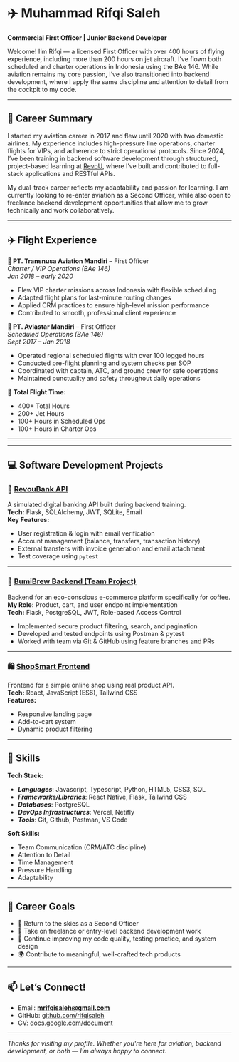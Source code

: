 # ✈️ Muhammad Rifqi Saleh

**Commercial First Officer | Junior Backend Developer**

Welcome! I’m Rifqi — a licensed First Officer with over 400 hours of flying experience, including more than 200 hours on jet aircraft. I’ve flown both scheduled and charter operations in Indonesia using the BAe 146. While aviation remains my core passion, I’ve also transitioned into backend development, where I apply the same discipline and attention to detail from the cockpit to my code.

---

## 🧭 Career Summary

I started my aviation career in 2017 and flew until 2020 with two domestic airlines. My experience includes high-pressure line operations, charter flights for VIPs, and adherence to strict operational protocols. Since 2024, I’ve been training in backend software development through structured, project-based learning at [RevoU](https://revou.co/), where I’ve built and contributed to full-stack applications and RESTful APIs.

My dual-track career reflects my adaptability and passion for learning. I am currently looking to re-enter aviation as a Second Officer, while also open to freelance backend development opportunities that allow me to grow technically and work collaboratively.

---

## ✈️ Flight Experience

**🛬 PT. Transnusa Aviation Mandiri** – First Officer  
*Charter / VIP Operations (BAe 146)*  
*Jan 2018 – early 2020*  
- Flew VIP charter missions across Indonesia with flexible scheduling  
- Adapted flight plans for last-minute routing changes  
- Applied CRM practices to ensure high-level mission performance  
- Contributed to smooth, professional client experience  

**🛫 PT. Aviastar Mandiri** – First Officer  
*Scheduled Operations (BAe 146)*  
*Sept 2017 – Jan 2018*  
- Operated regional scheduled flights with over 100 logged hours  
- Conducted pre-flight planning and system checks per SOP  
- Coordinated with captain, ATC, and ground crew for safe operations  
- Maintained punctuality and safety throughout daily operations  

🧮 **Total Flight Time:**  
- 400+ Total Hours  
- 200+ Jet Hours  
- 100+ Hours in Scheduled Ops  
- 100+ Hours in Charter Ops

---
---
## 💻 Software Development Projects

### 🏦 [RevouBank API](https://github.com/rifqisaleh/revoubank_deploy-mrs-)
A simulated digital banking API built during backend training.  
**Tech:** Flask, SQLAlchemy, JWT, SQLite, Email  
**Key Features:**
- User registration & login with email verification
- Account management (balance, transfers, transaction history)
- External transfers with invoice generation and email attachment
- Test coverage using `pytest`

---

### 🌱 [BumiBrew Backend (Team Project)](https://github.com/atfdeenk/FSSE_Oct24_GroupC_GFP_Backend)
Backend for an eco-conscious e-commerce platform specifically for coffee.  
**My Role:** Product, cart, and user endpoint implementation  
**Tech:** Flask, PostgreSQL, JWT, Role-based Access Control  
- Implemented secure product filtering, search, and pagination  
- Developed and tested endpoints using Postman & pytest  
- Worked with team via Git & GitHub using feature branches and PRs

---

### 🛍️ [ShopSmart Frontend](https://github.com/rifqisaleh/shopsmart-rifqi)
Frontend for a simple online shop using real product API.  
**Tech:** React, JavaScript (ES6), Tailwind CSS  
**Features:**  
- Responsive landing page  
- Add-to-cart system  
- Dynamic product filtering

---

## 🔧 Skills

**Tech Stack:**  
- ***Languages***: Javascript, Typescript, Python, HTML5, CSS3, SQL
- ***Frameworks/Libraries***: React Native, Flask, Tailwind CSS
- ***Databases***: PostgreSQL
- ***DevOps Infrastructures***: Vercel, Netifly
- ***Tools***: Git, Github, Postman, VS Code


**Soft Skills:**  
- Team Communication (CRM/ATC discipline)  
- Attention to Detail  
- Time Management  
- Pressure Handling  
- Adaptability

---

## 🎯 Career Goals

- 📌 Return to the skies as a Second Officer  
- 💼 Take on freelance or entry-level backend development work  
- 🧠 Continue improving my code quality, testing practice, and system design  
- 🌍 Contribute to meaningful, well-crafted tech products

---

## 📫 Let’s Connect!

- Email: **mrifqisaleh@gmail.com**  
- GitHub: [github.com/rifqisaleh](https://github.com/rifqisaleh)  
- CV: [docs.google.com/document](https://docs.google.com/document/d/1aXDlfwAsNB0qrfufDoU6owV4R6AhtVv-NHZHEkTZw70/edit?tab=t.0)

---

*Thanks for visiting my profile. Whether you're here for aviation, backend development, or both — I’m always happy to connect.*
